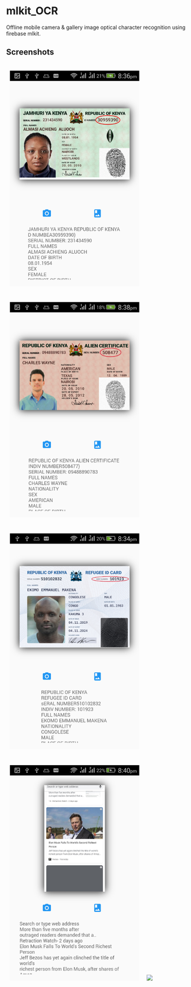 # mlkit_OCR

Offline mobile camera & gallery image optical character recognition using firebase mlkit.

## Screenshots



<img src="screenshots\Screenshot_2021-01-21-20-36-28.png" width="350em" hspace=10 vspace=20/><img src="screenshots\Screenshot_2021-01-21-20-38-07.png" width="350em" hspace=10 vspace=20/><img src="screenshots\Screenshot_2021-01-21-20-34-58.png" width="350em" hspace=10 vspace=20/><img src="screenshots\Screenshot_2021-01-21-20-40-33.png" width="350em" hspace=10 vspace=20/><img src="screenshots\Screenshot_2021-01-21-20-39-55" width="350em" hspace=10 vspace=20/>
